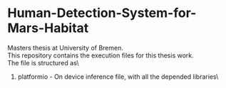 # Human-Detection-System-for-Mars-Habitat
Masters thesis at University of Bremen.\
This repository contains the execution files for this thesis work.\
The file is structured as\
1. platformio - On device inference file, with all the depended libraries\


